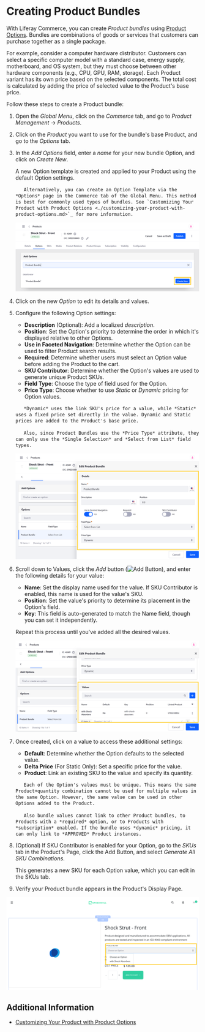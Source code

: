 # Creating Product Bundles

With Liferay Commerce, you can create *Product bundles* using [Product Options](./customizing-your-product-with-product-options.md). Bundles are combinations of goods or services that customers can purchase together as a single package.

For example, consider a computer hardware distributor. Customers can select a specific computer model with a standard case, energy supply, motherboard, and OS system, but they must choose between other hardware components (e.g., CPU, GPU, RAM, storage). Each Product variant has its own price based on the selected components. The total cost is calculated by adding the price of selected value to the Product's base price. <!--TASK: Improve example-->

<!--TASK: Insert admonition delineating the difference between Grouped Products and Product bundles.-->

Follow these steps to create a Product bundle:

1. Open the *Global Menu*, click on the *Commerce* tab, and go to *Product Management* &rarr; *Products*.

1. Click on the *Product* you want to use for the bundle's base Product, and go to the *Options* tab.

1. In the *Add Options* field, enter a *name* for your new bundle Option, and click on *Create New*.

   A new Option template is created and applied to your Product using the default Option settings.

   ```tip::
      Alternatively, you can create an Option Template via the *Options* page in the Commerce tab of the Global Menu. This method is best for commonly used types of bundles. See `Customizing Your Product with Product Options <./customizing-your-product-with-product-options.md>`_ for more information.
   ```

   ![Go to the Product's Options tab, and create a new Option for your bundle.](./creating-product-bundles/images/01.png)

1. Click on the new *Option* to edit its details and values.

1. Configure the following Option settings:

   * **Description** (Optional): Add a localized *description*.
   * **Position**: Set the Option's priority to determine the order in which it's displayed relative to other Options.
   * **Use in Faceted Navigation**: Determine whether the Option can be used to filter Product search results.
   * **Required**: Determine whether users must select an Option value before adding the Product to the cart.
   * **SKU Contributor**: Determine whether the Option's values are used to generate unique Product SKUs.
   * **Field Type**: Choose the type of field used for the Option.
   * **Price Type**: Choose whether to use *Static* or *Dynamic* pricing for Option values.

   ```note::
      *Dynamic* uses the link SKU's price for a value, while *Static* uses a fixed price set directly in the value. Dynamic and Static prices are added to the Product's base price.
      
      Also, since Product Bundles use the *Price Type* attribute, they can only use the *Single Selection* and *Select from List* field types.
   ```

   ![Configure the Option's settings](./creating-product-bundles/images/02.png)

1. Scroll down to Values, click the *Add* button (![Add Button](../../../images/icon-add.png)), and enter the following details for your value:

   * **Name**: Set the display name used for the value. If SKU Contributor is enabled, this name is used for the value's SKU.
   * **Position**: Set the value's priority to determine its placement in the Option's field.
   * **Key**: This field is auto-generated to match the Name field, though you can set it independently.

   Repeat this process until you've added all the desired values.

   ![Add values to the Product.](./creating-product-bundles/images/03.png)

1. Once created, click on a value to access these additional settings:

   * **Default**: Determine whether the Option defaults to the selected value.
   * **Delta Price** (For Static Only): Set a specific price for the value.
   * **Product**: Link an existing SKU to the value and specify its quantity.

   ```important::
      Each of the Option's values must be unique. This means the same Product+quantity combination cannot be used for multiple values in the same Option. However, the same value can be used in other Options added to the Product.

      Also bundle values cannot link to other Product bundles, to Products with a *required* option, or to Products with *subscription* enabled. If the bundle uses *dynamic* pricing, it can only link to *APPROVED* Product instances.
   ```

1. (Optional) If SKU Contributor is enabled for your Option, go to the *SKUs* tab in the Product's Page, click the Add Button, and select *Generate All SKU Combinations*.

   This generates a new SKU for each Option value, which you can edit in the SKUs tab.

1. Verify your Product bundle appears in the Product's Display Page.  

![Customers can select from Product bundle Options in the Product's Display Page](./creating-product-bundles/images/04.png)

## Additional Information

* [Customizing Your Product with Product Options](./customizing-your-product-with-product-options.md)
